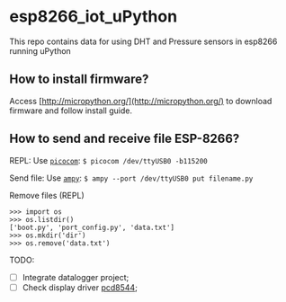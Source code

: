 # esp8266_iot_uPython
This repo contains data for using DHT and Pressure sensors in esp8266 running uPython

## How to install firmware?

Access [http://micropython.org/](http://micropython.org/) to download firmware and follow install guide.

## How to send and receive file ESP-8266?

REPL: Use [`picocom`](https://developer.ridgerun.com/wiki/index.php/Setting_up_Picocom_-_Ubuntu): `$ picocom /dev/ttyUSB0 -b115200`

Send file: Use [`ampy`](https://github.com/scientifichackers/ampy): `$ ampy --port /dev/ttyUSB0 put filename.py`

Remove files (REPL)
```
>>> import os
>>> os.listdir()
['boot.py', 'port_config.py', 'data.txt']
>>> os.mkdir('dir')
>>> os.remove('data.txt')
```

TODO:
 - [ ] Integrate datalogger project;
 - [ ] Check display driver [pcd8544](https://github.com/mcauser/micropython-pcd8544);
